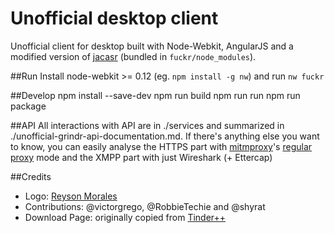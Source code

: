 # Unofficial desktop client

Unofficial client for desktop built with Node-Webkit, AngularJS and a modified version of [jacasr](https://github.com/tdebarochez/jacasr) (bundled in `fuckr/node_modules`).

##Run
Install node-webkit >= 0.12 (eg. `npm install -g nw`) and run `nw fuckr`

##Develop
    npm install --save-dev
    npm run build
    npm run run
    npm run package

##API
All interactions with API are in ./services and summarized in ./unofficial-grindr-api-documentation.md.
If there's anything else you want to know, you can easily analyse the HTTPS part with [mitmproxy](http://mitmproxy.org/)'s [regular proxy](https://mitmproxy.org/doc/modes.html) mode and the XMPP part with just Wireshark (+ Ettercap)

##Credits
- Logo: [Reyson Morales](http://reyson-morales.deviantart.com/)
- Contributions: @victorgrego, @RobbieTechie and @shyrat
- Download Page: originally copied from [Tinder++](https://github.com/mfkp/tinderplusplus)
